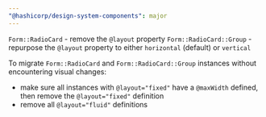 ```yaml
---
"@hashicorp/design-system-components": major
---
```


`Form::RadioCard` - remove the `@layout` property
`Form::RadioCard::Group` - repurpose the `@layout` property to either `horizontal` (default) or `vertical`

To migrate `Form::RadioCard` and `Form::RadioCard::Group` instances without encountering visual changes:
 - make sure all instances with `@layout="fixed"` have a `@maxWidth` defined, then remove the `@layout="fixed"` definition
 - remove all `@layout="fluid"` definitions
